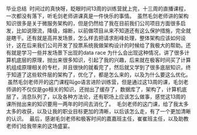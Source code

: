 毕业总结
&nbsp;时间过的真快呀，眨眼时间13周的训练营就上完，十三周的直播课程，一次都没有落下，听毛剑老师讲课真是一件快乐的事情。
&nbsp;虽然毛剑老师讲的架构知识很多是关于微服务架构的，但是仍然给了我在目前我们公司项目方面很多启发，比如说限流，降级，熔断，以前做项目从来不知道还有这么保护措施，完全就是瞎干。还有就是高并发场景，怎么样去把请求削峰处理，整体架构应该如何设计，这在后来我们公司开发了投票系统我做架构设计的时候给了我极大的帮助。还有就是学习一些并发场景下出现的data race 为什么会出现这种情况，讲了很多计算机底层的原理，抛出来很多知识，引起了我的兴趣，后来就在极客时间买了计算机组成原理相关的专栏，并且很快的就看完了，然后就又学到了很多底层知识，终于知道了这些软件层的架构了，优化了，都是怎么来的，以及为什么要这么优化。
&nbsp;虽然毛剑老师开的这门课程叫go语言进阶训练营，但是通过这13周的课，毛剑老师讲的不仅仅是go相关的知识，还抛出了缓存了，数据库了，架构了，计算机底层了，消息队列了，以及各种方法论，还有职场上应该怎么做事，感觉这13周的课所抛出来的知识要用一两年的时间去消化了。
&nbsp;毛剑老师的这门课，给了我太多太多的收获，以及让我的职业目标更加的清晰，以后该怎么走，有了一个更加清晰的认识。
&nbsp;最后，感谢毛剑老师和极客时间的嘉嘉班主任，崔崔班主任，以及助教老师们给我带来的这场盛宴。
